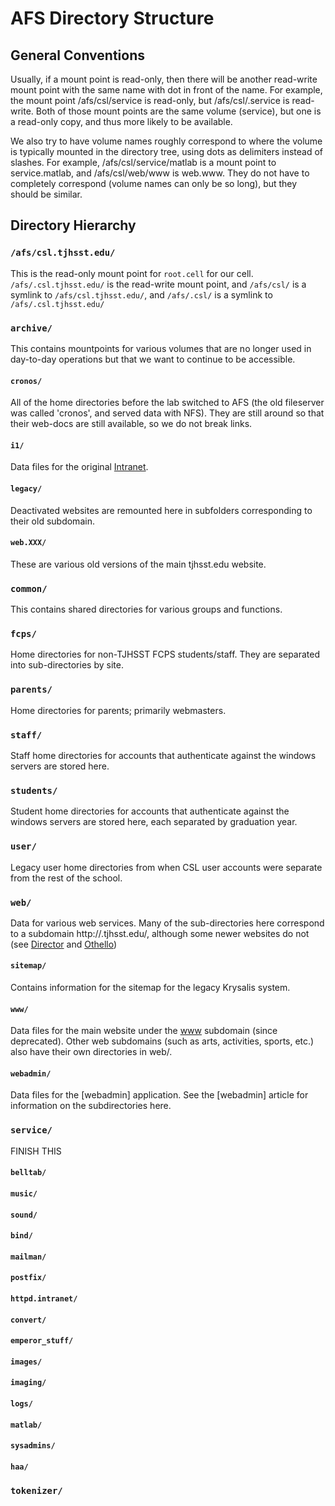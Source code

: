 # AFS Directory Structure

## General Conventions

Usually, if a mount point is read-only, then there will be another read-write mount point with the same name with dot in front of the name. For example, the mount point /afs/csl/service is read-only, but /afs/csl/.service is read-write. Both of those mount points are the same volume (service), but one is a read-only copy, and thus more likely to be available.

We also try to have volume names roughly correspond to where the volume is typically mounted in the directory tree, using dots as delimiters instead of slashes. For example, /afs/csl/service/matlab is a mount point to service.matlab, and /afs/csl/web/www is web.www. They do not have to completely correspond (volume names can only be so long), but they should be similar.

## Directory Hierarchy

### `/afs/csl.tjhsst.edu/`

This is the read-only mount point for `root.cell` for our cell. `/afs/.csl.tjhsst.edu/` is the read-write mount point, and `/afs/csl/` is a symlink to `/afs/csl.tjhsst.edu/`, and `/afs/.csl/` is a symlink to `/afs/.csl.tjhsst.edu/`

### `archive/`

This contains mountpoints for various volumes that are no longer used in day-to-day operations but that we want to continue to be accessible.

#### `cronos/`

All of the home directories before the lab switched to AFS (the old fileserver was called 'cronos', and served data with NFS). They are still around so that their web-docs are still available, so we do not break links.

#### `i1/`

Data files for the original [Intranet](../../../services/ion/README.md).

#### `legacy/`

Deactivated websites are remounted here in subfolders corresponding to their old subdomain.

#### `web.XXX/`

These are various old versions of the main tjhsst.edu website.

### `common/`

This contains shared directories for various groups and functions.

### `fcps/`

Home directories for non-TJHSST FCPS students/staff. They are separated into sub-directories by site.

### `parents/`

Home directories for parents; primarily webmasters.

### `staff/`

Staff home directories for accounts that authenticate against the windows servers are stored here.

### `students/`

Student home directories for accounts that authenticate against the windows servers are stored here, each separated by graduation year.

### `user/`

Legacy user home directories from when CSL user accounts were separate from the rest of the school.

### `web/`

Data for various web services. Many of the sub-directories here correspond to a subdomain http://<directory>.tjhsst.edu/, although some newer websites do not (see [Director](../../../services/director/README.md) and [Othello](../../../services/othello/README.md))

#### `sitemap/`

Contains information for the sitemap for the legacy Krysalis system.

#### `www/`

Data files for the main website under the [www](../../../services/www/README.md) subdomain (since deprecated). Other web subdomains (such as arts, activities, sports, etc.) also have their own directories in web/.

#### `webadmin/`

Data files for the [webadmin] application. See the [webadmin] article for information on the subdirectories here.

### `service/`

FINISH THIS

#### `belltab/`



#### `music/`



#### `sound/`



#### `bind/`



#### `mailman/`



#### `postfix/`



#### `httpd.intranet/`



#### `convert/`



#### `emperor_stuff/`



#### `images/`



#### `imaging/`



#### `logs/`



#### `matlab/`



#### `sysadmins/`



#### `haa/`



### `tokenizer/`
